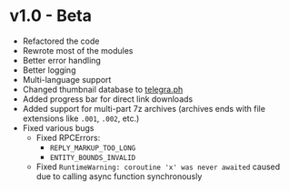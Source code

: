 # v1.0 - Beta

- Refactored the code
- Rewrote most of the modules
- Better error handling
- Better logging
- Multi-language support
- Changed thumbnail database to [telegra.ph](https://telegra.ph/)
- Added progress bar for direct link downloads
- Added support for multi-part 7z archives (archives ends with file extensions like `.001`, `.002`, etc.)
- Fixed various bugs
    - Fixed RPCErrors:
        - `REPLY_MARKUP_TOO_LONG`
        - `ENTITY_BOUNDS_INVALID`
    - Fixed `RuntimeWarning: coroutine 'x' was never awaited` caused due to calling async function synchronously
